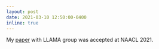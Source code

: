 ```yaml
---
layout: post
date: 2021-03-10 12:50:00-0400
inline: true
---
```


My [paper](https://aclanthology.org/2021.naacl-main.19.pdf) with LLAMA group was accepted at NAACL 2021.
